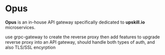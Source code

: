 # Opus

**Opus** is an in-house API gateway specifically dedicated to **upskill.io** microservices.

use grpc-gateway to create the reverse proxy
then add features to upgrade reverse proxy into an API gateway, should handle both types of auth, and also TLS/SSL encyrption